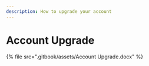 ```yaml
---
description: How to upgrade your account
---
```


# Account Upgrade



{% file src=".gitbook/assets/Account Upgrade.docx" %}

